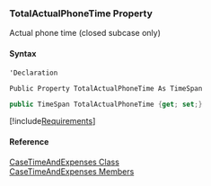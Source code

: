 ﻿### TotalActualPhoneTime Property

Actual phone time (closed subcase only)

#### Syntax

```vbnet
'Declaration

Public Property TotalActualPhoneTime As TimeSpan
```

```csharp
public TimeSpan TotalActualPhoneTime {get; set;}
```

[!include[Requirements](../partials/requirements.md)]

#### Reference

[CaseTimeAndExpenses Class](FChoice.Toolkits.Clarify~FChoice.Toolkits.Clarify.Support.CaseTimeAndExpenses.md)  
[CaseTimeAndExpenses Members](FChoice.Toolkits.Clarify~FChoice.Toolkits.Clarify.Support.CaseTimeAndExpenses_members.md)